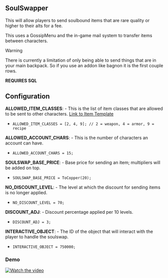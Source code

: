 ## SoulSwapper
This will allow players to send soulbound items that are rare quality or higher to their alts for a fee.  

This uses a GossipMenu and the in-game mail system to transfer items between characters. 

> [!Warning]
> There is currently a limitation of only being able to send things that are in your main backpack.  So if you use an addon like bagnon it is the first couple rows. 

**REQUIRES SQL**

## Configuration

**ALLOWED_ITEM_CLASSES**: - This is the list of item classes that are allowed to be sent to other characters. [Link to Item Template](https://www.azerothcore.org/wiki/item_template)
- `ALLOWED_ITEM_CLASSES = [2, 4, 9]; // 2 = weapon, 4 = armor, 9 = recipe`

**ALLOWED_ACCOUNT_CHARS**: - This is the number of characters an account can have.
- `ALLOWED_ACCOUNT_CHARS = 15;`

**SOULSWAP_BASE_PRICE**: - Base price for sending an item; multipliers will be added on top.
- `SOULSWAP_BASE_PRICE = ToCopper(20);`

**NO_DISCOUNT_LEVEL**: - The level at which the discount for sending items is no longer applied.
- `NO_DISCOUNT_LEVEL = 70;`

**DISCOUNT_ADJ**: - Discount percentage applied per 10 levels.
- `DISCOUNT_ADJ = 3;`

**INTERACTIVE_OBJECT**: - The ID of the object that will interact with the player to handle the soulswap.
- `INTERACTIVE_OBJECT = 750000;`


 
### Demo  
[![Watch the video](https://img.youtube.com/vi/rJ92hM93pYA/0.jpg)](https://youtu.be/nTQUwghvy5Q)
